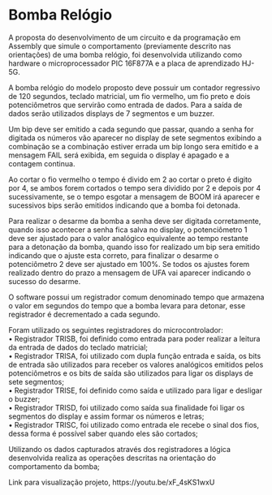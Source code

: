 # Bomba Relógio

<p>A proposta do desenvolvimento de um circuito e da programação em Assembly que simule o comportamento (previamente descrito nas orientações) de uma bomba relógio, foi desenvolvida utilizando como hardware o microprocessador PIC 16F877A e a placa de aprendizado HJ-5G.</p>

 <p>A bomba relógio do modelo proposto deve possuir um contador regressivo de 120 segundos, teclado matricial, um fio vermelho, um fio preto e dois potenciômetros que servirão como  entrada de dados. Para a saída de dados  serão utilizados displays de 7 segmentos e um buzzer.</p>
<p>Um bip deve ser emitido a cada segundo que passar, quando a senha for digitada os números vão aparecer no display de sete segmentos exibindo a combinação se a combinação estiver errada um bip longo sera emitido e a mensagem FAIL será exibida, em seguida o display é apagado e a contagem continua.</p>
<p>Ao cortar o fio vermelho o tempo é divido em 2 ao cortar o preto é digito por 4, se ambos forem cortados o tempo sera dividido por 2 e depois por 4 sucessivamente, se o tempo esgotar a mensagem de BOOM irá aparecer e sucessivos bips serão emitidos indicando que a bomba foi detonada.</p>
<p>Para realizar o desarme da bomba a senha deve ser digitada corretamente, quando isso acontecer a senha fica salva no display, o potenciômetro 1 deve ser ajustado para o valor analógico equivalente ao tempo restante para a detonação da bomba, quando isso for realizado um bip sera emitido indicando que o ajuste esta correto, para finalizar o desarme o potenciômetro 2 deve ser ajustado em 100%. Se todos os ajustes forem realizado dentro do prazo a mensagem de UFA vai aparecer indicando o sucesso do desarme.			</p>
<p>O software possui um registrador comum denominado tempo que armazena o valor em segundos do tempo que a bomba levara para detonar, esse registrador é decrementado a cada segundo. </p>
<p>Foram utilizado os seguintes registradores do microcontrolador:<br/>
    • Registrador TRISB,  foi definido como entrada para poder  realizar a leitura da entrada de dados do teclado matricial;<br/>
    • Registrador TRISA, foi utilizado com dupla função entrada e saída, os bits de entrada são utilizados para receber os valores analógicos emitidos pelos potenciômetros e os bits de saída são utilizados para ligar os displays de sete segmentos;<br/>
    • Registrador TRISE, foi definido como saída e utilizado para ligar e desligar o buzzer;<br/>
    • Registrador TRISD, foi utilizado como saída sua finalidade foi ligar os segmentos do display e assim formar os números e letras;<br/>
    • Registrador TRISC, foi utilizado como entrada ele recebe o sinal dos fios, dessa forma é possível saber quando eles são cortados;<br/></p>
<p>Utilizando os dados capturados através dos registradores a lógica desenvolvida realiza as operações descritas na orientação do comportamento da bomba;
</p>
<p> Link para visualização projeto, https://youtu.be/xF_4sKS1wxU </p>

